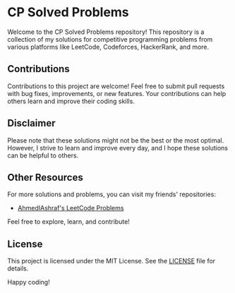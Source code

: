 # CP Solved Problems

Welcome to the CP Solved Problems repository! This repository is a collection of my solutions for competitive programming problems from various platforms like LeetCode, Codeforces, HackerRank, and more.

## Contributions

Contributions to this project are welcome! Feel free to submit pull requests with bug fixes, improvements, or new features. Your contributions can help others learn and improve their coding skills.

## Disclaimer

Please note that these solutions might not be the best or the most optimal. However, I strive to learn and improve every day, and I hope these solutions can be helpful to others.

## Other Resources

For more solutions and problems, you can visit my friends' repositories:
- [AhmedIAshraf's LeetCode Problems](https://github.com/AhmedIAshraf/LeetCode-Problems.git)


Feel free to explore, learn, and contribute!

## License

This project is licensed under the MIT License. See the [LICENSE](LICENSE) file for details.


Happy coding!
